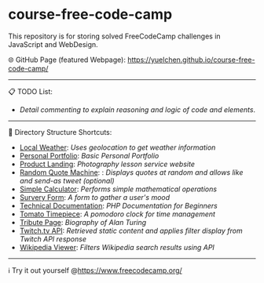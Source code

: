 # course-free-code-camp
This repository is for storing solved FreeCodeCamp challenges in JavaScript and WebDesign. 

🌐 GitHub Page (featured Webpage): https://yuelchen.github.io/course-free-code-camp/

---
📋 TODO List:
- *Detail commenting to explain reasoning and logic of code and elements*.

---
📂 Directory Structure Shortcuts:
- [Local Weather](https://github.com/yuelchen/course-free-code-camp/tree/master/Responsive%20Web%20Design%20Certification/Local%20Weather): 
*Uses geolocation to get weather information*
- [Personal Portfolio](https://github.com/yuelchen/course-free-code-camp/tree/master/Responsive%20Web%20Design%20Certification/Personal%20Portfolio): 
*Basic Personal Portfolio*
- [Product Landing](https://github.com/yuelchen/course-free-code-camp/tree/master/Responsive%20Web%20Design%20Certification/Product%20Landing): 
*Photography lesson service website*
- [Random Quote Machine](https://github.com/yuelchen/course-free-code-camp/tree/master/Responsive%20Web%20Design%20Certification/Random%20Quote%20Machine): : 
*Displays quotes at random and allows like and send-as tweet (optional)*
- [Simple Calculator](https://github.com/yuelchen/course-free-code-camp/tree/master/Responsive%20Web%20Design%20Certification/Simple%20Calculator): 
*Performs simple mathematical operations*
- [Survery Form](https://github.com/yuelchen/course-free-code-camp/tree/master/Responsive%20Web%20Design%20Certification/Survey%20Form): 
*A form to gather a user's mood*
- [Technical Documentation](https://github.com/yuelchen/course-free-code-camp/tree/master/Responsive%20Web%20Design%20Certification/Technical%20Documentation): 
*PHP Documentation for Beginners*
- [Tomato Timepiece](https://github.com/yuelchen/course-free-code-camp/tree/master/Responsive%20Web%20Design%20Certification/Tomato%20Timepiece): 
*A pomodoro clock for time management*
- [Tribute Page](https://github.com/yuelchen/course-free-code-camp/tree/master/Responsive%20Web%20Design%20Certification/Tribute%20Page): 
*Biography of Alan Turing*
- [Twitch.tv API](https://github.com/yuelchen/course-free-code-camp/tree/master/Responsive%20Web%20Design%20Certification/Twitch.tv%20API): 
*Retrieved static content and applies filter display from Twitch API response*
- [Wikipedia Viewer](https://github.com/yuelchen/course-free-code-camp/tree/master/Responsive%20Web%20Design%20Certification/Wikipedia%20Viewer): 
*Filters Wikipedia search results using API*

---
:information_source: Try it out yourself @https://www.freecodecamp.org/
